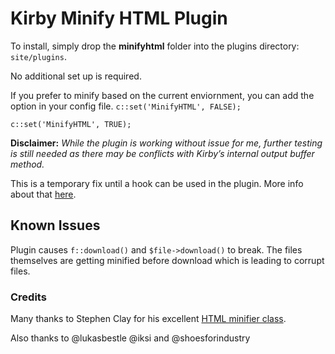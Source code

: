 # Kirby Minify HTML Plugin

To install, simply drop the **minifyhtml** folder into the plugins directory: ``site/plugins``.


No additional set up is required.

If you prefer to minify based on the current enviornment, you can add the option in your config file.
``c::set('MinifyHTML', FALSE);``

``c::set('MinifyHTML', TRUE);``


**Disclaimer:** *While the plugin is working without issue for me, further testing is still needed as there may be conflicts with Kirby’s internal output buffer method.*

This is a temporary fix until a hook can be used in the plugin.
More info about that [here](https://github.com/getkirby/kirby/issues/120).

## Known Issues
Plugin causes `f::download()` and `$file->download()` to break. 
The files themselves are getting minified before download which is leading to corrupt files.


### Credits
Many thanks to Stephen Clay for his excellent [HTML minifier class](https://code.google.com/p/minify/source/browse/min/lib/Minify/HTML.php).

Also thanks to @lukasbestle @iksi and @shoesforindustry
